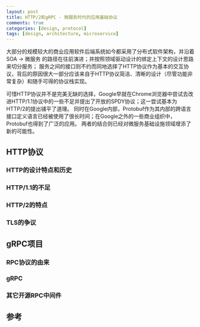 ```yaml
---
layout: post
title: HTTP/2和gRPC - 微服务时代的应用基础协议
comments: true
categories: [design, protocol]
tags: [design, architecture, microservice]
---
```


大部分的规模较大的商业应用软件后端系统如今都采用了分布式软件架构，并沿着SOA -> 微服务 的路径在往前演进；并按照领域驱动设计的绑定上下文的设计思路来切分服务；
服务之间的接口则不约而同地选择了HTTP协议作为基本的交互协议，背后的原因很大一部分应该来自于HTTP协议简洁、清晰的设计（尽管功能非常复杂）和随手可得的协议栈实现。

可惜HTTP协议并不是完美无缺的选择，Google早就在Chrome浏览器中尝试去改进HTTP/1.1协议中的一些不足并提出了开放的SPDY协议；这一尝试基本为HTTP/2的提出铺平了道理。
同时在Google内部，Protobuf作为其内部的跨语言接口定义语言已经被使用了很长时间；在Google之外的一些商业组织中，Protobuf也得到了广泛的应用。
两者的结合则已经对微服务基础设施领域增添了新的可能性。

<!--more-->

## HTTP协议

### HTTP的设计特点和历史

### HTTP/1.1的不足

### HTTP/2的特点

### TLS的争议

## gRPC项目

### RPC协议的由来

### gRPC

### 其它开源RPC中间件

## 参考
